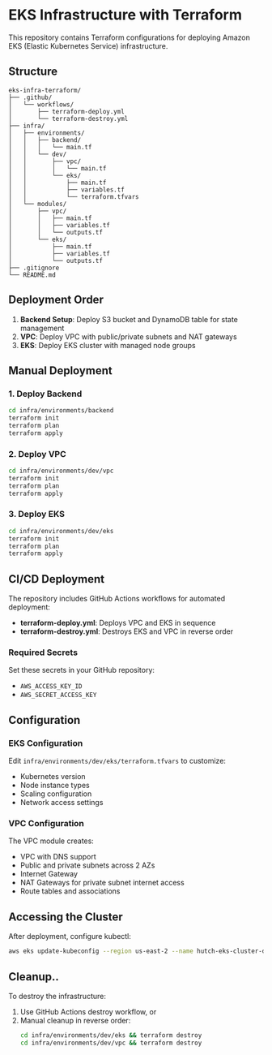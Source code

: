 # EKS Infrastructure with Terraform

This repository contains Terraform configurations for deploying Amazon EKS (Elastic Kubernetes Service) infrastructure.

## Structure

```
eks-infra-terraform/
├── .github/
│   └── workflows/
│       ├── terraform-deploy.yml
│       └── terraform-destroy.yml
├── infra/
│   ├── environments/
│   │   ├── backend/
│   │   │   └── main.tf
│   │   └── dev/
│   │       ├── vpc/
│   │       │   └── main.tf
│   │       └── eks/
│   │           ├── main.tf
│   │           ├── variables.tf
│   │           └── terraform.tfvars
│   └── modules/
│       ├── vpc/
│       │   ├── main.tf
│       │   ├── variables.tf
│       │   └── outputs.tf
│       └── eks/
│           ├── main.tf
│           ├── variables.tf
│           └── outputs.tf
├── .gitignore
└── README.md
```

## Deployment Order

1. **Backend Setup**: Deploy S3 bucket and DynamoDB table for state management
2. **VPC**: Deploy VPC with public/private subnets and NAT gateways
3. **EKS**: Deploy EKS cluster with managed node groups

## Manual Deployment

### 1. Deploy Backend
```bash
cd infra/environments/backend
terraform init
terraform plan
terraform apply
```

### 2. Deploy VPC
```bash
cd infra/environments/dev/vpc
terraform init
terraform plan
terraform apply
```

### 3. Deploy EKS
```bash
cd infra/environments/dev/eks
terraform init
terraform plan
terraform apply
```

## CI/CD Deployment

The repository includes GitHub Actions workflows for automated deployment:

- **terraform-deploy.yml**: Deploys VPC and EKS in sequence
- **terraform-destroy.yml**: Destroys EKS and VPC in reverse order

### Required Secrets

Set these secrets in your GitHub repository:
- `AWS_ACCESS_KEY_ID`
- `AWS_SECRET_ACCESS_KEY`

## Configuration

### EKS Configuration

Edit `infra/environments/dev/eks/terraform.tfvars` to customize:

- Kubernetes version
- Node instance types
- Scaling configuration
- Network access settings

### VPC Configuration

The VPC module creates:
- VPC with DNS support
- Public and private subnets across 2 AZs
- Internet Gateway
- NAT Gateways for private subnet internet access
- Route tables and associations

## Accessing the Cluster

After deployment, configure kubectl:

```bash
aws eks update-kubeconfig --region us-east-2 --name hutch-eks-cluster-dev
```

## Cleanup..

To destroy the infrastructure:

1. Use GitHub Actions destroy workflow, or
2. Manual cleanup in reverse order:
   ```bash
   cd infra/environments/dev/eks && terraform destroy
   cd infra/environments/dev/vpc && terraform destroy
   ```
